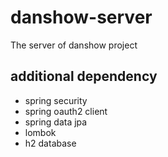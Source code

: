 # danshow-server
The server of danshow project

## additional dependency
- spring security
- spring oauth2 client
- spring data jpa
- lombok
- h2 database






